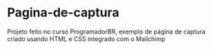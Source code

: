 # Pagina-de-captura
Projeto feito no curso ProgramadorBR, exemplo de página de captura criado usando HTML e CSS integrado com o Mailchimp

